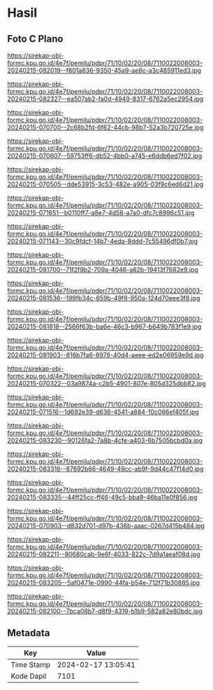 # Hasil

## Foto C Plano

https://sirekap-obj-formc.kpu.go.id/4e7f/pemilu/pdpr/71/10/02/20/08/7110022008003-20240215-082019--f801a836-9350-45a9-ae8c-a3c485911ed3.jpg

https://sirekap-obj-formc.kpu.go.id/4e7f/pemilu/pdpr/71/10/02/20/08/7110022008003-20240215-082327--ea507ab2-fa0d-4949-8317-6762a5ec2954.jpg

https://sirekap-obj-formc.kpu.go.id/4e7f/pemilu/pdpr/71/10/02/20/08/7110022008003-20240215-070700--2c68b2fd-6f62-44cb-98b7-52a3b720725e.jpg

https://sirekap-obj-formc.kpu.go.id/4e7f/pemilu/pdpr/71/10/02/20/08/7110022008003-20240215-070607--59753ff6-db52-4bb0-a745-e6ddb6ed7f02.jpg

https://sirekap-obj-formc.kpu.go.id/4e7f/pemilu/pdpr/71/10/02/20/08/7110022008003-20240215-070505--dde53915-3c53-482e-a905-03f9c6ed6d21.jpg

https://sirekap-obj-formc.kpu.go.id/4e7f/pemilu/pdpr/71/10/02/20/08/7110022008003-20240215-071651--b0110ff7-a8e7-4d58-a7a0-dfc7c8996c51.jpg

https://sirekap-obj-formc.kpu.go.id/4e7f/pemilu/pdpr/71/10/02/20/08/7110022008003-20240215-071143--30c9fdcf-14b7-4eda-8ddd-7c55496df0b7.jpg

https://sirekap-obj-formc.kpu.go.id/4e7f/pemilu/pdpr/71/10/02/20/08/7110022008003-20240215-081700--71f2f9b2-709a-4046-a82b-19413f7682e9.jpg

https://sirekap-obj-formc.kpu.go.id/4e7f/pemilu/pdpr/71/10/02/20/08/7110022008003-20240215-081536--199fb34c-659b-49f8-950a-124d70eee3f8.jpg

https://sirekap-obj-formc.kpu.go.id/4e7f/pemilu/pdpr/71/10/02/20/08/7110022008003-20240215-081818--2566f63b-ba6e-46c3-b967-b649b783f1e9.jpg

https://sirekap-obj-formc.kpu.go.id/4e7f/pemilu/pdpr/71/10/02/20/08/7110022008003-20240215-081903--816b7fa6-8978-40d4-aeee-ed2e06959e9d.jpg

https://sirekap-obj-formc.kpu.go.id/4e7f/pemilu/pdpr/71/10/02/20/08/7110022008003-20240215-070322--03a9874a-c2b5-4901-807e-805d325dbb82.jpg

https://sirekap-obj-formc.kpu.go.id/4e7f/pemilu/pdpr/71/10/02/20/08/7110022008003-20240215-071516--1d692e39-d636-4541-a884-10c066ef405f.jpg

https://sirekap-obj-formc.kpu.go.id/4e7f/pemilu/pdpr/71/10/02/20/08/7110022008003-20240215-083230--90126fa2-7a8b-4cfe-a403-6b7505bcbd0a.jpg

https://sirekap-obj-formc.kpu.go.id/4e7f/pemilu/pdpr/71/10/02/20/08/7110022008003-20240215-083316--87692b66-4649-49cc-ab9f-9d44c47f14d0.jpg

https://sirekap-obj-formc.kpu.go.id/4e7f/pemilu/pdpr/71/10/02/20/08/7110022008003-20240215-083335--44ff25cc-ff46-49c5-bba9-46ba11e0f856.jpg

https://sirekap-obj-formc.kpu.go.id/4e7f/pemilu/pdpr/71/10/02/20/08/7110022008003-20240215-070903--d832d701-d97b-436b-aaac-0267d415b484.jpg

https://sirekap-obj-formc.kpu.go.id/4e7f/pemilu/pdpr/71/10/02/20/08/7110022008003-20240215-082211--80680cab-9e6f-4033-822c-7d9a1aeaf08d.jpg

https://sirekap-obj-formc.kpu.go.id/4e7f/pemilu/pdpr/71/10/02/20/08/7110022008003-20240215-083205--5af0471e-0990-44fa-b54e-712f71b30885.jpg

https://sirekap-obj-formc.kpu.go.id/4e7f/pemilu/pdpr/71/10/02/20/08/7110022008003-20240215-082100--7bca08b7-d8f9-4319-b1b9-582a82e80bdc.jpg


## Metadata

| Key        | Value               |
| ---------- | ------------------- |
| Time Stamp | 2024-02-17 13:05:41 |
| Kode Dapil | 7101                |



